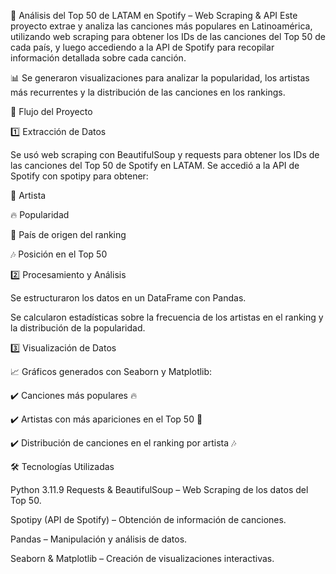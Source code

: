 🎵 Análisis del Top 50 de LATAM en Spotify – Web Scraping & API
Este proyecto extrae y analiza las canciones más populares en Latinoamérica, utilizando web scraping para obtener los IDs de las canciones del Top 50 de cada país, y luego accediendo a la API de Spotify para recopilar información detallada sobre cada canción.

📊 Se generaron visualizaciones para analizar la popularidad, los artistas más recurrentes y la distribución de las canciones en los rankings.

🚀 Flujo del Proyecto

1️⃣ Extracción de Datos

Se usó web scraping con BeautifulSoup y requests para obtener los IDs de las canciones del Top 50 de Spotify en LATAM.
Se accedió a la API de Spotify con spotipy para obtener:

🎤 Artista

🔥 Popularidad

📍 País de origen del ranking

🎶 Posición en el Top 50

2️⃣ Procesamiento y Análisis

Se estructuraron los datos en un DataFrame con Pandas.

Se calcularon estadísticas sobre la frecuencia de los artistas en el ranking y la distribución de la popularidad.

3️⃣ Visualización de Datos

📈 Gráficos generados con Seaborn y Matplotlib:

✔️ Canciones más populares 🔥

✔️ Artistas con más apariciones en el Top 50 🎤

✔️ Distribución de canciones en el ranking por artista 🎶

🛠 Tecnologías Utilizadas

Python 3.11.9
Requests & BeautifulSoup – Web Scraping de los datos del Top 50.

Spotipy (API de Spotify) – Obtención de información de canciones.

Pandas – Manipulación y análisis de datos.

Seaborn & Matplotlib – Creación de visualizaciones interactivas.

